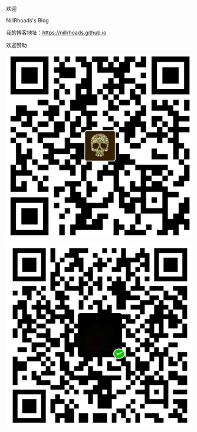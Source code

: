 欢迎

NillRhoads's Blog

我的博客地址：https://nillrhoads.github.io

欢迎赞助</br>

![image](https://github.com/NillRhoads/NillRhoads.github.io/blob/master/img/alipaypay.jpg)

![image](https://github.com/NillRhoads/NillRhoads.github.io/blob/master/img/weixinpay.jpg)